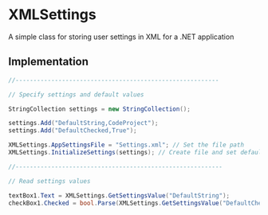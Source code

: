 # XMLSettings
A simple class for storing user settings in XML for a .NET application

## Implementation

```csharp
//---------------------------------------------------------

// Specify settings and default values

StringCollection settings = new StringCollection();

settings.Add("DefaultString,CodeProject");
settings.Add("DefaultChecked,True");

XMLSettings.AppSettingsFile = "Settings.xml"; // Set the file path
XMLSettings.InitializeSettings(settings); // Create file and set default values

//----------------------------------------------------------

// Read settings values

textBox1.Text = XMLSettings.GetSettingsValue("DefaultString");
checkBox1.Checked = bool.Parse(XMLSettings.GetSettingsValue("DefaultChecked"));
```
